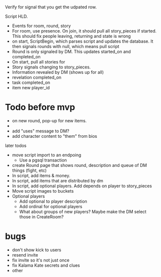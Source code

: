 Verify for signal that you get the udpated row.


Script HLD.  
- Events for room, round, story
- For room, use presence.  On join, it should pull all story_pieces if started. This should fix people leaving, returning and state is wrong
- on start, ScriptBegin, which parses script and updates the database.  It then signals rounds with null, which means pull script
-  Round is only signaled by DM.  This updates started_on and completed_on
  -  On start, pull all stories for   
-  Story signals changing to story_pieces.
  -   Information revealed by DM (shows up for all)
  -   revelation completed_on
  -   task completed_on
  -   item new player_id

# Todo before mvp
- on new round, pop-up for new items.
- 
- add "uses" message to DM?
- add character content to "them" from bios

later todos
- move script import to an endpoing
  - Use a pgsql transaction
- create Round page that shows round, description and queue of DM things (fight, etc)
- In script, add items & money.
- In script, add items that are distributed by dm
- In script, add optional players.  Add depends on player to story_pieces
- Move script images to buckets
- Optional players
  - Add optional to player description
  - Add ordinal for optional players
  - What about groups of new players? Maybe make the DM select those in CreateRoom? 


# bugs
- don't show kick to users
- resend invite
- fix invite so it's not just once
- fix Kalama Kate secrets and clues
- other 
